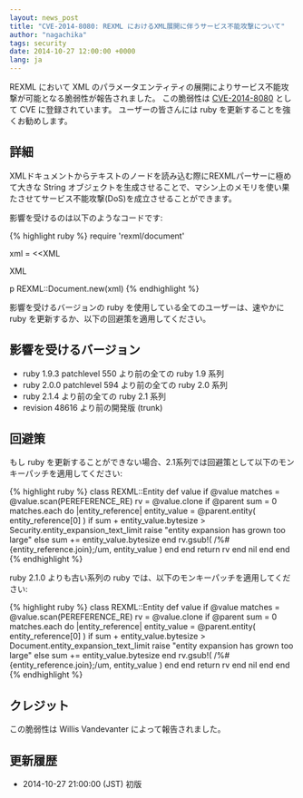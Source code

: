 ```yaml
---
layout: news_post
title: "CVE-2014-8080: REXML におけるXML展開に伴うサービス不能攻撃について"
author: "nagachika"
tags: security
date: 2014-10-27 12:00:00 +0000
lang: ja
---
```


REXML において XML のパラメータエンティティの展開によりサービス不能攻撃が可能となる脆弱性が報告されました。
この脆弱性は
[CVE-2014-8080](http://cve.mitre.org/cgi-bin/cvename.cgi?name=CVE-2014-8080)
として CVE に登録されています。
ユーザーの皆さんには ruby を更新することを強くお勧めします。

## 詳細

XMLドキュメントからテキストのノードを読み込む際にREXMLパーサーに極めて大きな String オブジェクトを生成させることで、マシン上のメモリを使い果たさせてサービス不能攻撃(DoS)を成立させることができます。

影響を受けるのは以下のようなコードです:

{% highlight ruby %}
require 'rexml/document'

xml = <<XML
<!DOCTYPE root [
  # ENTITY expansion vector
]>
<cd></cd>
XML

p REXML::Document.new(xml)
{% endhighlight %}

影響を受けるバージョンの ruby を使用している全てのユーザーは、速やかに ruby を更新するか、以下の回避策を適用してください。

## 影響を受けるバージョン

* ruby 1.9.3 patchlevel 550 より前の全ての ruby 1.9 系列
* ruby 2.0.0 patchlevel 594 より前の全ての ruby 2.0 系列
* ruby 2.1.4 より前の全ての ruby 2.1 系列
* revision 48616 より前の開発版 (trunk)

## 回避策

もし ruby を更新することができない場合、2.1系列では回避策として以下のモンキーパッチを適用してください:

{% highlight ruby %}
class REXML::Entity
  def value
      if @value
        matches = @value.scan(PEREFERENCE_RE)
        rv = @value.clone
        if @parent
          sum = 0
          matches.each do |entity_reference|
            entity_value = @parent.entity( entity_reference[0] )
            if sum + entity_value.bytesize > Security.entity_expansion_text_limit
              raise "entity expansion has grown too large"
            else
              sum += entity_value.bytesize
            end
            rv.gsub!( /%#{entity_reference.join};/um, entity_value )
          end
        end
        return rv
      end
      nil
   end
end
{% endhighlight %}

ruby 2.1.0 よりも古い系列の ruby では、以下のモンキーパッチを適用してください:

{% highlight ruby %}
class REXML::Entity
  def value
      if @value
        matches = @value.scan(PEREFERENCE_RE)
        rv = @value.clone
        if @parent
          sum = 0
          matches.each do |entity_reference|
            entity_value = @parent.entity( entity_reference[0] )
            if sum + entity_value.bytesize > Document.entity_expansion_text_limit
              raise "entity expansion has grown too large"
            else
              sum += entity_value.bytesize
            end
            rv.gsub!( /%#{entity_reference.join};/um, entity_value )
          end
        end
        return rv
      end
      nil
   end
end
{% endhighlight %}

## クレジット

この脆弱性は Willis Vandevanter によって報告されました。

## 更新履歴

* 2014-10-27 21:00:00 (JST) 初版
